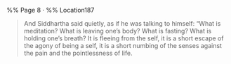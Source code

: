 %% Page 8 · %% Location187 
> And Siddhartha said quietly, as if he was talking to himself: “What is meditation? What is leaving one’s body? What is fasting? What is holding one’s breath? It is fleeing from the self, it is a short escape of the agony of being a self, it is a short numbing of the senses against the pain and the pointlessness of life. 
